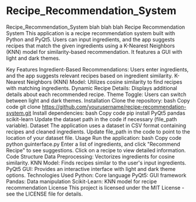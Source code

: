 # Recipe_Recommendation_System
Recipe_Recommendation_System blah blah blah
Recipe Recommendation System
This application is a recipe recommendation system built with Python and PyQt5. Users can input ingredients, and the app suggests recipes that match the given ingredients using a K-Nearest Neighbors (KNN) model for similarity-based recommendation. It features a GUI with light and dark themes.

Key Features
Ingredient-Based Recommendations: Users enter ingredients, and the app suggests relevant recipes based on ingredient similarity.
K-Nearest Neighbors (KNN) Model: Utilizes cosine similarity to find recipes with matching ingredients.
Dynamic Recipe Details: Displays additional details about each recommended recipe.
Theme Toggle: Users can switch between light and dark themes.
Installation
Clone the repository:
bash
Copy code
git clone https://github.com/yourusername/recipe-recommendation-system.git
Install dependencies:
bash
Copy code
pip install PyQt5 pandas scikit-learn
Update the dataset path in the code if necessary (file_path variable).
Dataset
The application uses a dataset in CSV format containing recipes and cleaned ingredients.
Update file_path in the code to point to the location of your dataset file.
Usage
Run the application:
bash
Copy code
python guinterface.py
Enter a list of ingredients, and click "Recommend Recipe" to see suggestions.
Click on a recipe to view detailed information.
Code Structure
Data Preprocessing: Vectorizes ingredients for cosine similarity.
KNN Model: Finds recipes similar to the user's input ingredients.
PyQt5 GUI: Provides an interactive interface with light and dark theme options.
Technologies Used
Python: Core language
PyQt5: GUI framework
Pandas: Data manipulation
Scikit-Learn: KNN model for recipe recommendation
License
This project is licensed under the MIT License - see the LICENSE file for details.
